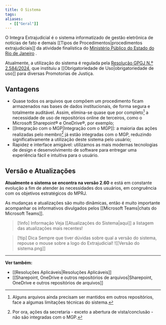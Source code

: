 ```yaml
---
title: O Sistema
tags: 
aliases:
  - [["Geral"]]
---
```

O Integra Extrajudicial é o sistema informatizado de gestão eletrônica de notícias de fato e demais [[Tipos de Procedimentos|procedimentos extrajudiciais]] da atividade finalística do  [Ministério Público do Estado do Rio de Janeiro](https://www.mprj.mp.br/) .

Atualmente, a utilização do sistema é regulada pela [Resolução GPGJ N.º 2.584/2024](https://www.mprj.mp.br/documents/20184/4541307/26.03.2024.pdf#page=3), que instituiu a [[Obrigatoriedade de Uso|obrigatoriedade de uso]] para diversas Promotorias de Justiça.

## Vantagens

* Quase todos os arquivos que compõem um procedimento ficam armazenados nas bases de dados institucionais, de forma segura e totalmente auditável. Assim, elimina-se quase que por completo[^1] a necessidade de uso de repositórios online de terceiros, como o Microsoft Sharepoint® e OneDrive®, por exemplo;
* [[Integração com o MGP|Integração com o MGP]]: a maioria das ações realizadas pelo membro[^2] já estão integradas com o MGP, reduzindo significativamente a utilização deste sistema pelo usuário;
* Rapidez e interface amigável: utilizamos as mais modernas tecnologias de design e desenvolvimento de software para entregar uma experiência fácil e intuitiva para o usuário.

## Versão e Atualizações

**Atualmente o sistema se encontra na versão 2.60** e está em constante evolução a fim de atender às necessidades dos usuários, em congruência com os objetivos estratégicos do MPRJ.

As mudanças e atualizações são muito dinâmicas, então é muito importante acompanhar os informativos divulgados pelos [[Microsoft Teams|chats do Microsoft Teams]].

> [!info] Informação
>  Veja [[Atualizações do Sistema|aqui]] a listagem das atualizações mais recentes!

> [!tip] Dica
> Sempre que tiver dúvidas sobre qual a versão do sistema, repouse o mouse sobre a logo do Extrajudicial!
> ![[Versão do sistema.png]]

___

**Ver também:**
 - [[Resoluções Aplicáveis|Resoluções Aplicáveis]]
 - [[Sharepoint, OneDrive e outros repositórios de arquivos|Sharepoint, OneDrive e outros repositórios de arquivos]]

[^1]: Alguns arquivos ainda precisam ser mantidos em outros repositórios, face a algumas limitações técnicas do sistema.
[^2]: Por ora, ações da secretaria - exceto a abertura de vista/conclusão - não são integradas com o MGP.
